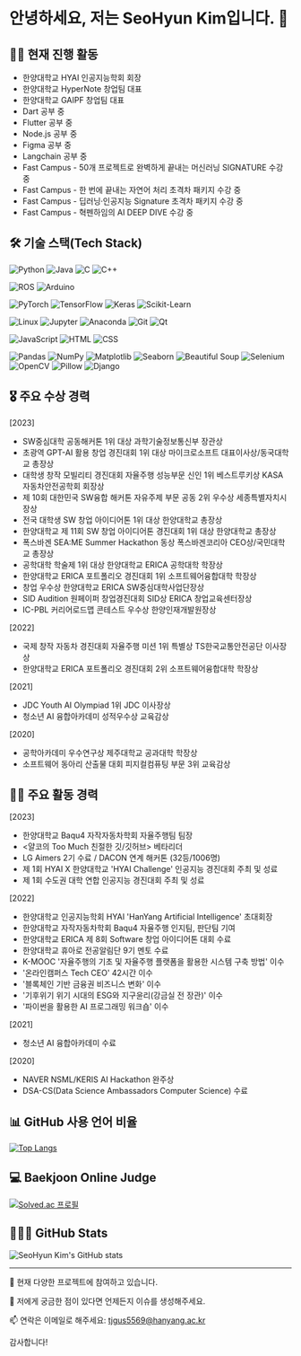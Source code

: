 # 안녕하세요, 저는 SeoHyun Kim입니다. 👋

## 🏃‍♂️ 현재 진행 활동
- 한양대학교 HYAI 인공지능학회 회장
- 한양대학교 HyperNote 창업팀 대표
- 한양대학교 GAIPF 창업팀 대표
- Dart 공부 중
- Flutter 공부 중
- Node.js 공부 중
- Figma 공부 중
- Langchain 공부 중
- Fast Campus - 50개 프로젝트로 완벽하게 끝내는 머신러닝 SIGNATURE 수강 중
- Fast Campus - 한 번에 끝내는 자연어 처리 초격차 패키지 수강 중
- Fast Campus - 딥러닝·인공지능 Signature 초격차 패키지 수강 중
- Fast Campus - 혁펜하임의 AI DEEP DIVE 수강 중

## 🛠 기술 스택(Tech Stack)
![Python](https://img.shields.io/badge/Python-3776AB?style=flat-square&logo=Python&logoColor=white)
![Java](https://img.shields.io/badge/Java-007396?style=flat-square&logo=Java&logoColor=white)
![C](https://img.shields.io/badge/C-00599C?style=flat-square&logo=c&logoColor=white)
![C++](https://img.shields.io/badge/C++-00599C?style=flat-square&logo=cplusplus&logoColor=white)

![ROS](https://img.shields.io/badge/ROS-22314E?style=flat-square&logo=ROS&logoColor=white)
![Arduino](https://img.shields.io/badge/Arduino-00979D?style=flat-square&logo=ArduinoYAW&logoColor=white)

![PyTorch](https://img.shields.io/badge/PyTorch-EE4C2C?style=flat-square&logo=PyTorch&logoColor=white)
![TensorFlow](https://img.shields.io/badge/TensorFlow-FF6F00?style=flat-square&logo=TensorFlow&logoColor=white)
![Keras](https://img.shields.io/badge/Keras-D00000?style=flat-square&logo=Keras&logoColor=white)
![Scikit-Learn](https://img.shields.io/badge/ScikitLearn-F7931E?style=flat-square&logo=scikit-learn&logoColor=white)

![Linux](https://img.shields.io/badge/Linux-FCC624?style=flat-square&logo=Linux&logoColor=black)
![Jupyter](https://img.shields.io/badge/Jupyter-F37626?style=flat-square&logo=Jupyter&logoColor=white)
![Anaconda](https://img.shields.io/badge/Anaconda-44A833?style=flat-square&logo=Anaconda&logoColor=white)
![Git](https://img.shields.io/badge/Git-F05032?style=flat-square&logo=Git&logoColor=white)
![Qt](https://img.shields.io/badge/Qt-41CD52?style=flat-square&logo=Qt&logoColor=white)

![JavaScript](https://img.shields.io/badge/JavaScript-F7DF1E?style=flat-square&logo=JavaScript&logoColor=black)
![HTML](https://img.shields.io/badge/HTML-E34F26?style=flat-square&logo=HTML5&logoColor=white)
![CSS](https://img.shields.io/badge/CSS-1572B6?style=flat-square&logo=CSS3&logoColor=white)

![Pandas](https://img.shields.io/badge/Pandas-150458?style=flat-square&logo=Pandas&logoColor=white)
![NumPy](https://img.shields.io/badge/NumPy-013243?style=flat-square&logo=NumPy&logoColor=white)
![Matplotlib](https://img.shields.io/badge/Matplotlib-11557C?style=flat-square&logo=Matplotlib&logoColor=white)
![Seaborn](https://img.shields.io/badge/Seaborn-3776AB?style=flat-square&logo=Python&logoColor=white)
![Beautiful Soup](https://img.shields.io/badge/Beautiful%20Soup-47A248?style=flat-square&logo=Python&logoColor=white)
![Selenium](https://img.shields.io/badge/Selenium-43B02A?style=flat-square&logo=Selenium&logoColor=white)
![OpenCV](https://img.shields.io/badge/OpenCV-5C3EE8?style=flat-square&logo=OpenCV&logoColor=white)
![Pillow](https://img.shields.io/badge/Pillow-11557C?style=flat-square&logo=Pillow&logoColor=white)
![Django](https://img.shields.io/badge/Django-092E20?style=flat-square&logo=Django&logoColor=white)


## 🎖 주요 수상 경력

[2023]
- SW중심대학 공동해커톤 1위 대상 과학기술정보통신부 장관상
- 초광역 GPT-AI 활용 창업 경진대회 1위 대상 마이크로소프트 대표이사상/동국대학교 총장상
- 대학생 창작 모빌리티 경진대회 자율주행 성능부문 신인 1위 베스트루키상 KASA 자동차안전공학회 회장상
- 제 10회 대한민국 SW융합 해커톤 자유주제 부문 공동 2위 우수상 세종특별자치시장상
- 전국 대학생 SW 창업 아이디어톤 1위 대상 한양대학교 총장상
- 한양대학교 제 11회 SW 창업 아이디어톤 경진대회 1위 대상 한양대학교 총장상
- 폭스바겐 SEA:ME Summer Hackathon 동상 폭스바겐코리아 CEO상/국민대학교 총장상
- 공학대학 학술제 1위 대상 한양대학교 ERICA 공학대학 학장상
- 한양대학교 ERICA 포트폴리오 경진대회 1위 소프트웨어융합대학 학장상
- 창업 우수상 한양대학교 ERICA SW중심대학사업단장상
- SID Audition 원페이퍼 창업경진대회 SID상 ERICA 창업교육센터장상
- IC-PBL 커리어로드맵 콘테스트 우수상 한양인재개발원장상
  
[2022] 
- 국제 창작 자동차 경진대회 자율주행 미션 1위 특별상 TS한국교통안전공단 이사장상
- 한양대학교 ERICA 포트폴리오 경진대회 2위 소프트웨어융합대학 학장상
  
[2021] 
- JDC Youth AI Olympiad 1위 JDC 이사장상
- 청소년 AI 융합아카데미 성적우수상 교육감상
  
[2020] 
- 공학아카데미 우수연구상 제주대학교 공과대학 학장상
- 소프트웨어 동아리 산출물 대회 피지컬컴퓨팅 부문 3위 교육감상

## 👨‍💻 주요 활동 경력
[2023] 
- 한양대학교 Baqu4 자작자동차학회 자율주행팀 팀장
- <얄코의 Too Much 친절한 깃/깃허브> 베타리더
- LG Aimers 2기 수료 / DACON 연계 해커톤 (32등/1006명)
- 제 1회 HYAI X 한양대학교 'HYAI Challenge' 인공지능 경진대회 주최 및 성료
- 제 1회 수도권 대학 연합 인공지능 경진대회 주최 및 성료
  
[2022] 
- 한양대학교 인공지능학회 HYAI 'HanYang Artificial Intelligence' 초대회장
- 한양대학교 자작자동차학회 Baqu4 자율주행 인지팀, 판단팀 기여
- 한양대학교 ERICA 제 8회 Software 창업 아이디어톤 대회 수료
- 한양대학교 휴아로 전공알림단 9기 멘토 수료
- K-MOOC '자율주행의 기초 및 자율주행 플랫폼을 활용한 시스템 구축 방법' 이수
- '온라인캠퍼스 Tech CEO' 42시간 이수
- '블록체인 기반 금융권 비즈니스 변화' 이수
- '기후위기 위기 시대의 ESG와 지구윤리(강금실 전 장관)' 이수
- '파이썬을 활용한 AI 프로그래밍 워크숍' 이수
  
[2021] 
- 청소년 AI 융합아카데미 수료
  
[2020] 
- NAVER NSML/KERIS AI Hackathon 완주상
- DSA-CS(Data Science Ambassadors Computer Science) 수료

## 📊 GitHub 사용 언어 비율
<!-- 여기에 자신의 깃허브 사용 언어 비율을 삽입하세요. -->
[![Top Langs](https://github-readme-stats.vercel.app/api/top-langs/?username=Deep-of-Machine&theme=radical&hide_border=true&bg_color=30,e96443,904e95&title_color=fff&text_color=fff)](https://github.com/anuraghazra/github-readme-stats)

## 💻 Baekjoon Online Judge
<!-- 여기에 자신의 백준 온라인 저지 티어를 삽입하세요. -->
[![Solved.ac
프로필](http://mazassumnida.wtf/api/v2/generate_badge?boj=tjgus5569)](https://solved.ac/tjgus5569)

## 🧑🏻‍💻 GitHub Stats
<!-- 여기에 자신의 깃허브 상태를 삽입하세요. -->
![SeoHyun Kim's GitHub stats](https://github-readme-stats.vercel.app/api?username=Deep-of-Machine&show_icons=true&bg_color=90,ff9a9e,fad0c4,ffd1ff&title_color=fff&text_color=fff&icon_color=f8f8f8)

---

🔭 현재 다양한 프로젝트에 참여하고 있습니다.

💬 저에게 궁금한 점이 있다면 언제든지 이슈를 생성해주세요.

📫 연락은 이메일로 해주세요: [tjgus5569@hanyang.ac.kr](mailto:tjgus5569@hanyang.ac.kr)

감사합니다!
